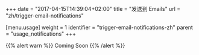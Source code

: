 +++
date = "2017-04-15T14:39:04+02:00"
title = "发送到 Emails"
url = "zh/trigger-email-notifications"

[menu.usage]
  weight = 1
  identifier = "trigger-email-notifications-zh"
  parent = "usage_notifications"
+++

{{% alert warn %}}
Coming Soon
{{% /alert %}}
